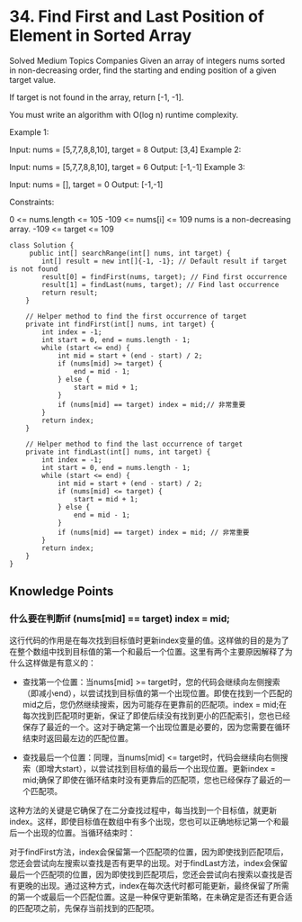 # 34. Find First and Last Position of Element in Sorted Array
Solved
Medium
Topics
Companies
Given an array of integers nums sorted in non-decreasing order, find the starting and ending position of a given target value.

If target is not found in the array, return [-1, -1].

You must write an algorithm with O(log n) runtime complexity.

 

Example 1:

Input: nums = [5,7,7,8,8,10], target = 8
Output: [3,4]
Example 2:

Input: nums = [5,7,7,8,8,10], target = 6
Output: [-1,-1]
Example 3:

Input: nums = [], target = 0
Output: [-1,-1]
 

Constraints:

0 <= nums.length <= 105
-109 <= nums[i] <= 109
nums is a non-decreasing array.
-109 <= target <= 109

```
class Solution {
     public int[] searchRange(int[] nums, int target) {
        int[] result = new int[]{-1, -1}; // Default result if target is not found
        result[0] = findFirst(nums, target); // Find first occurrence
        result[1] = findLast(nums, target); // Find last occurrence
        return result;
    }

    // Helper method to find the first occurrence of target
    private int findFirst(int[] nums, int target) {
        int index = -1;
        int start = 0, end = nums.length - 1;
        while (start <= end) {
            int mid = start + (end - start) / 2;
            if (nums[mid] >= target) {
                end = mid - 1;
            } else {
                start = mid + 1;
            }
            if (nums[mid] == target) index = mid;// 非常重要
        }
        return index;
    }

    // Helper method to find the last occurrence of target
    private int findLast(int[] nums, int target) {
        int index = -1;
        int start = 0, end = nums.length - 1;
        while (start <= end) {
            int mid = start + (end - start) / 2;
            if (nums[mid] <= target) {
                start = mid + 1;
            } else {
                end = mid - 1;
            }
            if (nums[mid] == target) index = mid; // 非常重要
        }
        return index;
    }
}
```

## Knowledge Points
### 什么要在判断if (nums[mid] == target) index = mid;

这行代码的作用是在每次找到目标值时更新index变量的值。这样做的目的是为了在整个数组中找到目标值的第一个和最后一个位置。这里有两个主要原因解释了为什么这样做是有意义的：

* 查找第一个位置：当nums[mid] >= target时，您的代码会继续向左侧搜索（即减小end），以尝试找到目标值的第一个出现位置。即使在找到一个匹配的mid之后，您仍然继续搜索，因为可能存在更靠前的匹配项。index = mid;在每次找到匹配项时更新，保证了即使后续没有找到更小的匹配索引，您也已经保存了最近的一个。这对于确定第一个出现位置是必要的，因为您需要在循环结束时返回最左边的匹配位置。

* 查找最后一个位置：同理，当nums[mid] <= target时，代码会继续向右侧搜索（即增大start），以尝试找到目标值的最后一个出现位置。更新index = mid;确保了即使在循环结束时没有更靠后的匹配项，您也已经保存了最近的一个匹配项。

这种方法的关键是它确保了在二分查找过程中，每当找到一个目标值，就更新index。这样，即使目标值在数组中有多个出现，您也可以正确地标记第一个和最后一个出现的位置。当循环结束时：

对于findFirst方法，index会保留第一个匹配项的位置，因为即使找到匹配项后，您还会尝试向左搜索以查找是否有更早的出现。对于findLast方法，index会保留最后一个匹配项的位置，因为即使找到匹配项后，您还会尝试向右搜索以查找是否有更晚的出现。通过这种方式，index在每次迭代时都可能更新，最终保留了所需的第一个或最后一个匹配位置。这是一种保守更新策略，在未确定是否还有更合适的匹配项之前，先保存当前找到的匹配项。